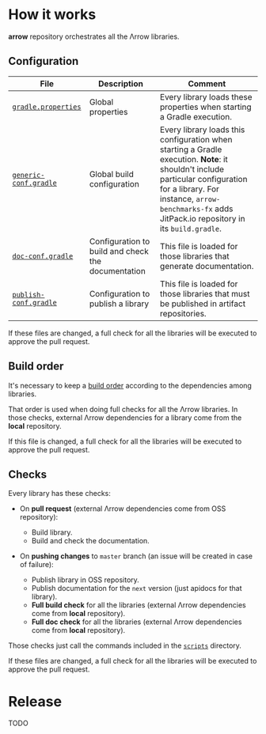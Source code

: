 # How it works

**arrow** repository orchestrates all the Λrrow libraries.

## Configuration

| File | Description | Comment |
| ---- | ----------- | ------- |
| [`gradle.properties`](https://github.com/arrow-kt/arrow/blob/master/gradle.properties) | Global properties | Every library loads these properties when starting a Gradle execution. |
| [`generic-conf.gradle`](https://github.com/arrow-kt/arrow/blob/master/generic-conf.gradle) | Global build configuration | Every library loads this configuration when starting a Gradle execution. **Note**: it shouldn't include particular configuration for a library. For instance, `arrow-benchmarks-fx` adds JitPack.io repository in its `build.gradle`. |
| [`doc-conf.gradle`](https://github.com/arrow-kt/arrow/blob/master/doc-conf.gradle) | Configuration to build and check the documentation | This file is loaded for those libraries that generate documentation. |
| [`publish-conf.gradle`](https://github.com/arrow-kt/arrow/blob/master/publish-conf.gradle) | Configuration to publish a library | This file is loaded for those libraries that must be published in artifact repositories. |

If these files are changed, a full check for all the libraries will be executed to approve the pull request.

## Build order

It's necessary to keep a [build order](../../lists/build.txt) according to the dependencies among libraries.

That order is used when doing full checks for all the Λrrow libraries. In those checks, external Λrrow dependencies for a library come from the **local** repository.

If this file is changed, a full check for all the libraries will be executed to approve the pull request.

## Checks

Every library has these checks:

* On **pull request** (external Λrrow dependencies come from OSS repository):
    * Build library.
    * Build and check the documentation.

* On **pushing changes** to `master` branch (an issue will be created in case of failure):
    * Publish library in OSS repository.
    * Publish documentation for the `next` version (just apidocs for that library).
    * **Full build check** for all the libraries (external Λrrow dependencies come from **local** repository).
    * **Full doc check** for all the libraries (external Λrrow dependencies come from **local** repository).

Those checks just call the commands included in the [`scripts`](../../scripts) directory.

If these files are changed, a full check for all the libraries will be executed to approve the pull request.

# Release

TODO

